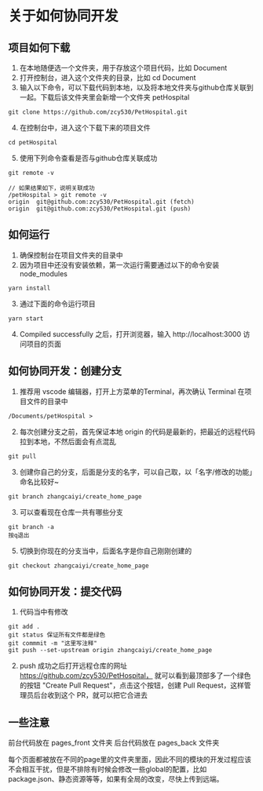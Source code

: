 # 关于如何协同开发

## 项目如何下载
1. 在本地随便选一个文件夹，用于存放这个项目代码，比如 Document
2. 打开控制台，进入这个文件夹的目录，比如 cd Document
3. 输入以下命令，可以下载代码到本地，以及将本地文件夹与github仓库关联到一起。下载后该文件夹里会新增一个文件夹 petHospital
``` 
git clone https://github.com/zcy530/PetHospital.git 
```
4. 在控制台中，进入这个下载下来的项目文件
``` 
cd petHospital
```
5. 使用下列命令查看是否与github仓库关联成功
``` 
git remote -v

// 如果结果如下，说明关联成功
/petHospital > git remote -v
origin  git@github.com:zcy530/PetHospital.git (fetch)
origin  git@github.com:zcy530/PetHospital.git (push)
```

## 如何运行
1. 确保控制台在项目文件夹的目录中
2. 因为项目中还没有安装依赖，第一次运行需要通过以下的命令安装 node_modules
``` 
yarn install 
```
3. 通过下面的命令运行项目
``` 
yarn start
```
4. Compiled successfully 之后，打开浏览器，输入 http://localhost:3000 访问项目的页面

## 如何协同开发：创建分支

1. 推荐用 vscode 编辑器，打开上方菜单的Terminal，再次确认 Terminal 在项目文件的目录中
``` 
/Documents/petHospital > 
```
2. 每次创建分支之前，首先保证本地 origin 的代码是最新的，把最近的远程代码拉到本地，不然后面会有点混乱
``` 
git pull
```
3. 创建你自己的分支，后面是分支的名字，可以自己取，以「名字/修改的功能」命名比较好~
``` 
git branch zhangcaiyi/create_home_page
```
3. 可以查看现在仓库一共有哪些分支
```
git branch -a
按q退出
```
5. 切换到你现在的分支当中，后面名字是你自己刚刚创建的
``` 
git checkout zhangcaiyi/create_home_page
```


## 如何协同开发：提交代码

1. 代码当中有修改
``` 
git add .
git status 保证所有文件都是绿色
git commmit -m "这里写注释"
git push --set-upstream origin zhangcaiyi/create_home_page
```
2. push 成功之后打开远程仓库的网址 https://github.com/zcy530/PetHospital， 就可以看到最顶部多了一个绿色的按钮 "Create Pull Request"，点击这个按钮，创建 Pull Request，这样管理员后台收到这个 PR，就可以把它合进去

## 一些注意
前台代码放在 pages_front 文件夹
后台代码放在 pages_back 文件夹

每个页面都被放在不同的page里的文件夹里面，因此不同的模块的开发过程应该不会相互干扰，但是不排除有时候会修改一些global的配置，比如package.json、静态资源等等，如果有全局的改变，尽快上传到远端。